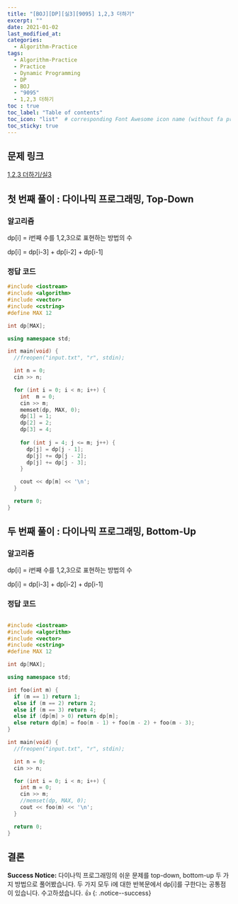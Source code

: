 ```yaml
---
title: "[BOJ][DP][실3][9095] 1,2,3 더하기"
excerpt: ""
date: 2021-01-02
last_modified_at: 
categories:
  - Algorithm-Practice
tags:
  - Algorithm-Practice
  - Practice
  - Dynamic Programming
  - DP
  - BOJ
  - "9095"
  - 1,2,3 더하기
toc : true
toc_label: "Table of contents"
toc_icon: "list"  # corresponding Font Awesome icon name (without fa prefix)
toc_sticky: true
---
```


## 문제 링크

[1,2,3 더하기/실3](boj.kr/9095)  

## 첫 번째 풀이 : 다이나믹 프로그래밍, Top-Down

### 알고리즘

dp[i] = i번째 수를 1,2,3으로 표현하는 방법의 수

dp[i] = dp[i-3] + dp[i-2] + dp[i-1]  

### 정답 코드

```cpp
#include <iostream>
#include <algorithm>
#include <vector>
#include <cstring>
#define MAX 12

int dp[MAX];

using namespace std;

int main(void) {
  //freopen("input.txt", "r", stdin);

  int n = 0;
  cin >> n;

  for (int i = 0; i < n; i++) {
    int  m = 0;
    cin >> m;
    memset(dp, MAX, 0);
    dp[1] = 1;
    dp[2] = 2;
    dp[3] = 4;
    
    for (int j = 4; j <= m; j++) {
      dp[j] = dp[j - 1];
      dp[j] += dp[j - 2];
      dp[j] += dp[j - 3];
    }

    cout << dp[m] << '\n';
  }

  return 0;
}
```

## 두 번째 풀이 : 다이나믹 프로그래밍, Bottom-Up

### 알고리즘

dp[i] = i번째 수를 1,2,3으로 표현하는 방법의 수

dp[i] = dp[i-3] + dp[i-2] + dp[i-1]  

### 정답 코드

```cpp

#include <iostream>
#include <algorithm>
#include <vector>
#include <cstring>
#define MAX 12

int dp[MAX];

using namespace std;

int foo(int m) {
  if (m == 1) return 1;
  else if (m == 2) return 2;
  else if (m == 3) return 4;
  else if (dp[m] > 0) return dp[m];
  else return dp[m] = foo(m - 1) + foo(m - 2) + foo(m - 3);
}

int main(void) {
  //freopen("input.txt", "r", stdin);

  int n = 0;
  cin >> n;

  for (int i = 0; i < n; i++) {
    int m = 0;
    cin >> m;
    //memset(dp, MAX, 0);
    cout << foo(m) << '\n';
  }

  return 0;
}
```

## 결론

**Success Notice:**
다이나믹 프로그래밍의 쉬운 문제를 top-down, bottom-up 두 가지 방법으로 풀어봤습니다. 두 가지 모두 i에 대한 반복문에서 dp[i]를 구한다는 공통점이 있습니다. 수고하셨습니다. :+1:
{: .notice--success}
 